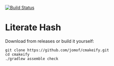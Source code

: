 [![Build Status](https://travis-ci.org/jomof/cmakeify.svg?branch=master)](https://travis-ci.org/jomof/cmakeify)


# Literate Hash

Download from releases or build it yourself:

    git clone https://github.com/jomof/cmakeify.git
    cd cmakeify
    ./gradlew assemble check
